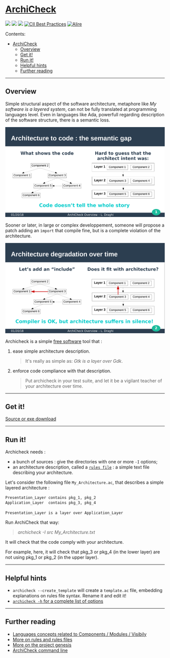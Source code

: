 [ArchiCheck](http://lionel.draghi.free.fr/Archicheck/index.html)
================================================================

![](generated_img/version.svg) ![](generated_img/tests_ok.svg) ![](generated_img/tests_ko.svg) [![CII Best Practices](https://bestpractices.coreinfrastructure.org/projects/1625/badge)](https://bestpractices.coreinfrastructure.org/projects/1625) [![Alire](https://img.shields.io/endpoint?url=https://alire.ada.dev/badges/archicheck.json)](https://alire.ada.dev/crates/archicheck.html)

Contents:
- [ArchiCheck](#archicheck)
  - [Overview](#overview)
  - [Get it!](#get-it)
  - [Run it!](#run-it)
  - [Helpful hints](#helpful-hints)
  - [Further reading](#further-reading)

---------------------------------------------------------------------

## Overview

Simple structural aspect of the software architecture, metaphore like _My software is a layered system_, can not be fully translated at programming languages level. Even in languages like Ada, powerfull regarding description of the software structure, there is a semantic loss.

![The code doesn't tell the whole story!](semantic_gap.png)

Sooner or later, in large or complex developpement, someone will propose a patch adding an `ìmport` that compile fine, but is a complete violation of the architecture.

![Architecture degradation over time](architecture_degradation.png)

Archicheck is a simple [free software](copying.md) tool that :

1. ease simple architecture description.  
   > It's really as simple as: _Gtk is a layer over Gdk_.
2. enforce code compliance with that description.  
   > Put archicheck in your test suite, and let it be a vigilant teacher of your architecture over time.

---------------------------------------------------------------------

## Get it!

[Source or exe download](building.md)

---------------------------------------------------------------------

## Run it!

Archicheck needs :

- a bunch of sources : give the directories with one or more `-I` options;
- an architecture description, called a [`rules file`](rules.md) : a simple text file describing your architecture.

Let's consider the following file `My_Architecture.ac`, that describes a simple layered architecture :

```
Presentation_Layer contains pkg_1, pkg_2
Application_Layer  contains pkg_3, pkg_4

Presentation_Layer is a layer over Application_Layer
```

Run ArchiCheck that way:  
> _archicheck -I src My_Architecture.txt_  

It will check that the code comply with your architecture.

For example, here, it will check that pkg_3 or pkg_4 (in the lower layer) are not using pkg_1 or pkg_2 (in the upper layer).

---------------------------------------------------------------------

## Helpful hints

- `archicheck --create_template` will create a `template.ac` file,
embedding explanations on rules file syntax. 
Rename it and edit it!
- [`archicheck -h` for a complete list of options](cmd_line.md)


---------------------------------------------------------------------

## Further reading

- [Languages concepts related to Components / Modules / Visibily](languages_concepts.md)
- [More on rules and rules files](rules.md)
- [More on the project genesis](why.md)
- [ArchiCheck command line](cmd_line.md)
